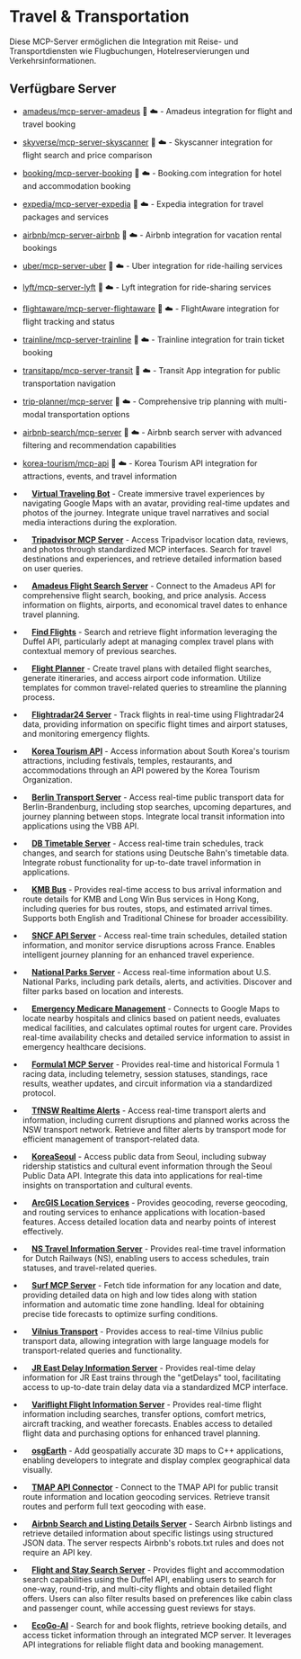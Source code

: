 # Travel & Transportation

Diese MCP-Server ermöglichen die Integration mit Reise- und Transportdiensten wie Flugbuchungen, Hotelreservierungen und Verkehrsinformationen.

## Verfügbare Server

- [amadeus/mcp-server-amadeus](https://github.com/amadeus/mcp-server-amadeus) 📇 ☁️ - Amadeus integration for flight and travel booking
- [skyverse/mcp-server-skyscanner](https://github.com/skyverse/mcp-server-skyscanner) 🐍 ☁️ - Skyscanner integration for flight search and price comparison
- [booking/mcp-server-booking](https://github.com/booking/mcp-server-booking) 📇 ☁️ - Booking.com integration for hotel and accommodation booking
- [expedia/mcp-server-expedia](https://github.com/expedia/mcp-server-expedia) 🐍 ☁️ - Expedia integration for travel packages and services
- [airbnb/mcp-server-airbnb](https://github.com/airbnb/mcp-server-airbnb) 📇 ☁️ - Airbnb integration for vacation rental bookings
- [uber/mcp-server-uber](https://github.com/uber/mcp-server-uber) 🐍 ☁️ - Uber integration for ride-hailing services
- [lyft/mcp-server-lyft](https://github.com/lyft/mcp-server-lyft) 📇 ☁️ - Lyft integration for ride-sharing services
- [flightaware/mcp-server-flightaware](https://github.com/flightaware/mcp-server-flightaware) 🐍 ☁️ - FlightAware integration for flight tracking and status
- [trainline/mcp-server-trainline](https://github.com/trainline/mcp-server-trainline) 📇 ☁️ - Trainline integration for train ticket booking
- [transitapp/mcp-server-transit](https://github.com/transitapp/mcp-server-transit) 🐍 ☁️ - Transit App integration for public transportation navigation
- [trip-planner/mcp-server](https://github.com/trip-planner/mcp-server) 📇 ☁️ - Comprehensive trip planning with multi-modal transportation options
- [airbnb-search/mcp-server](https://github.com/airbnb-search/mcp-server) 📇 ☁️ - Airbnb search server with advanced filtering and recommendation capabilities
- [korea-tourism/mcp-api](https://github.com/korea-tourism/mcp-api) 📇 ☁️ - Korea Tourism API integration for attractions, events, and travel information
- <img src="https://github.com/mfukushim.png?size=120" width="12px" height="12px" /> **[Virtual Traveling Bot](https://github.com/mfukushim/map-traveler-mcp)** - Create immersive travel experiences by navigating Google Maps with an avatar, providing real-time updates and photos of the journey. Integrate unique travel narratives and social media interactions during the exploration.
- <img src="https://github.com/pab1it0.png?size=120" width="12px" height="12px" /> **[Tripadvisor MCP Server](https://github.com/pab1it0/tripadvisor-mcp)** - Access Tripadvisor location data, reviews, and photos through standardized MCP interfaces. Search for travel destinations and experiences, and retrieve detailed information based on user queries.
- <img src="https://github.com/privilegemendes.png?size=120" width="12px" height="12px" /> **[Amadeus Flight Search Server](https://github.com/privilegemendes/amadeus-mcp-server-standalone)** - Connect to the Amadeus API for comprehensive flight search, booking, and price analysis. Access information on flights, airports, and economical travel dates to enhance travel planning.
- <img src="https://github.com/ravinahp.png?size=120" width="12px" height="12px" /> **[Find Flights](https://github.com/ravinahp/flights-mcp)** - Search and retrieve flight information leveraging the Duffel API, particularly adept at managing complex travel plans with contextual memory of previous searches.
- <img src="https://github.com/salamentic.png?size=120" width="12px" height="12px" /> **[Flight Planner](https://github.com/salamentic/google-flights-mcp)** - Create travel plans with detailed flight searches, generate itineraries, and access airport code information. Utilize templates for common travel-related queries to streamline the planning process.
- <img src="https://github.com/sunsetcoder.png?size=120" width="12px" height="12px" /> **[Flightradar24 Server](https://github.com/sunsetcoder/flightradar24-mcp-server)** - Track flights in real-time using Flightradar24 data, providing information on specific flight times and airport statuses, and monitoring emergency flights.

- <img src="https://github.com/harimkang.png?size=120" width="12px" height="12px" /> **[Korea Tourism API](https://github.com/harimkang/mcp-korea-tourism-api)** - Access information about South Korea's tourism attractions, including festivals, temples, restaurants, and accommodations through an API powered by the Korea Tourism Organization.

- <img src="https://github.com/harshil1712.png?size=120" width="12px" height="12px" /> **[Berlin Transport Server](https://github.com/harshil1712/berlin-transport-mcp)** - Access real-time public transport data for Berlin-Brandenburg, including stop searches, upcoming departures, and journey planning between stops. Integrate local transit information into applications using the VBB API.

- <img src="https://github.com/jorekai.png?size=120" width="12px" height="12px" /> **[DB Timetable Server](https://github.com/jorekai/db-timetable-mcp)** - Access real-time train schedules, track changes, and search for stations using Deutsche Bahn's timetable data. Integrate robust functionality for up-to-date travel information in applications.

- <img src="https://github.com/kennyckk.png?size=120" width="12px" height="12px" /> **[KMB Bus](https://github.com/kennyckk/mcp_hkbus)** - Provides real-time access to bus arrival information and route details for KMB and Long Win Bus services in Hong Kong, including queries for bus routes, stops, and estimated arrival times. Supports both English and Traditional Chinese for broader accessibility.

- <img src="https://github.com/Kryzo.png?size=120" width="12px" height="12px" /> **[SNCF API Server](https://github.com/Kryzo/mcp-sncf)** - Access real-time train schedules, detailed station information, and monitor service disruptions across France. Enables intelligent journey planning for an enhanced travel experience.

- <img src="https://github.com/KyrieTangSheng.png?size=120" width="12px" height="12px" /> **[National Parks Server](https://github.com/KyrieTangSheng/mcp-server-nationalparks)** - Access real-time information about U.S. National Parks, including park details, alerts, and activities. Discover and filter parks based on location and interests.

- <img src="https://github.com/manolaz.png?size=120" width="12px" height="12px" /> **[Emergency Medicare Management](https://github.com/manolaz/emergency-medicare-planner-mcp-server)** - Connects to Google Maps to locate nearby hospitals and clinics based on patient needs, evaluates medical facilities, and calculates optimal routes for urgent care. Provides real-time availability checks and detailed service information to assist in emergency healthcare decisions.

- <img src="https://github.com/Panth1823.png?size=120" width="12px" height="12px" /> **[Formula1 MCP Server](https://github.com/Panth1823/formula1-mcp)** - Provides real-time and historical Formula 1 racing data, including telemetry, session statuses, standings, race results, weather updates, and circuit information via a standardized protocol.

- <img src="https://github.com/piddlingtuna.png?size=120" width="12px" height="12px" /> **[TfNSW Realtime Alerts](https://github.com/piddlingtuna/tfnsw-realtime-alerts-mcp-server)** - Access real-time transport alerts and information, including current disruptions and planned works across the NSW transport network. Retrieve and filter alerts by transport mode for efficient management of transport-related data.

- <img src="https://github.com/pinnaclesoft-ko.png?size=120" width="12px" height="12px" /> **[KoreaSeoul](https://github.com/pinnaclesoft-ko/seoul_data_mcp)** - Access public data from Seoul, including subway ridership statistics and cultural event information through the Seoul Public Data API. Integrate this data into applications for real-time insights on transportation and cultural events.

- <img src="https://github.com/puran1218.png?size=120" width="12px" height="12px" /> **[ArcGIS Location Services](https://github.com/puran1218/arcgis-location-services-mcp)** - Provides geocoding, reverse geocoding, and routing services to enhance applications with location-based features. Access detailed location data and nearby points of interest effectively.

- <img src="https://github.com/r-huijts.png?size=120" width="12px" height="12px" /> **[NS Travel Information Server](https://github.com/r-huijts/ns-mcp-server)** - Provides real-time travel information for Dutch Railways (NS), enabling users to access schedules, train statuses, and travel-related queries.

- <img src="https://github.com/ravinahp.png?size=120" width="12px" height="12px" /> **[Surf MCP Server](https://github.com/ravinahp/surf-mcp)** - Fetch tide information for any location and date, providing detailed data on high and low tides along with station information and automatic time zone handling. Ideal for obtaining precise tide forecasts to optimize surfing conditions.

- <img src="https://github.com/sarunasdaujotis.png?size=120" width="12px" height="12px" /> **[Vilnius Transport](https://github.com/sarunasdaujotis/vilnius-transport-mcp-server)** - Provides access to real-time Vilnius public transport data, allowing integration with large language models for transport-related queries and functionality.

- <img src="https://github.com/tinjyuu.png?size=120" width="12px" height="12px" /> **[JR East Delay Information Server](https://github.com/tinjyuu/mcp-jr-east-delay)** - Provides real-time delay information for JR East trains through the "getDelays" tool, facilitating access to up-to-date train delay data via a standardized MCP interface.

- <img src="https://github.com/variflight.png?size=120" width="12px" height="12px" /> **[Variflight Flight Information Server](https://github.com/variflight/variflight-mcp)** - Provides real-time flight information including searches, transfer options, comfort metrics, aircraft tracking, and weather forecasts. Enables access to detailed flight data and purchasing options for enhanced travel planning.

- <img src="https://github.com/xixilidao.png?size=120" width="12px" height="12px" /> **[osgEarth](https://github.com/xixilidao/osgearth)** - Add geospatially accurate 3D maps to C++ applications, enabling developers to integrate and display complex geographical data visually.

- <img src="https://github.com/yunkee-lee.png?size=120" width="12px" height="12px" /> **[TMAP API Connector](https://github.com/yunkee-lee/mcp-tmap)** - Connect to the TMAP API for public transit route information and location geocoding services. Retrieve transit routes and perform full text geocoding with ease.

- <img src="https://github.com/AkekaratP.png?size=120" width="12px" height="12px" /> **[Airbnb Search and Listing Details Server](https://github.com/AkekaratP/mcp-server-airbnb)** - Search Airbnb listings and retrieve detailed information about specific listings using structured JSON data. The server respects Airbnb's robots.txt rules and does not require an API key.

- <img src="https://github.com/AkekaratP.png?size=120" width="12px" height="12px" /> **[Flight and Stay Search Server](https://github.com/AkekaratP/flights-mcp-ts)** - Provides flight and accommodation search capabilities using the Duffel API, enabling users to search for one-way, round-trip, and multi-city flights and obtain detailed flight offers. Users can also filter results based on preferences like cabin class and passenger count, while accessing guest reviews for stays.

- <img src="https://github.com/alisajil.png?size=120" width="12px" height="12px" /> **[EcoGo-AI](https://github.com/alisajil/ecogotravel)** - Search for and book flights, retrieve booking details, and access ticket information through an integrated MCP server. It leverages API integrations for reliable flight data and booking management.
